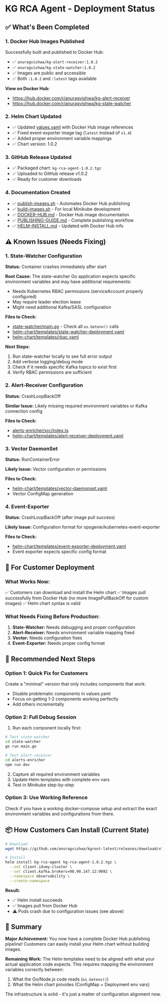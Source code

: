 # KG RCA Agent - Deployment Status

## ✅ What's Been Completed

### 1. Docker Hub Images Published
Successfully built and published to Docker Hub:
- ✅ `anuragvishwa/kg-alert-receiver:1.0.2`
- ✅ `anuragvishwa/kg-state-watcher:1.0.2`
- ✅ Images are public and accessible
- ✅ Both `:1.0.2` and `:latest` tags available

**View on Docker Hub:**
- https://hub.docker.com/r/anuragvishwa/kg-alert-receiver
- https://hub.docker.com/r/anuragvishwa/kg-state-watcher

### 2. Helm Chart Updated
- ✅ Updated [values.yaml](helm-chart/values.yaml) with Docker Hub image references
- ✅ Fixed event-exporter image tag (`latest` instead of `v1.4`)
- ✅ Added proper environment variable mappings
- ✅ Chart version: 1.0.2

### 3. GitHub Release Updated
- ✅ Packaged chart: `kg-rca-agent-1.0.2.tgz`
- ✅ Uploaded to GitHub release v1.0.2
- ✅ Ready for customer downloads

### 4. Documentation Created
- ✅ [publish-images.sh](publish-images.sh) - Automates Docker Hub publishing
- ✅ [build-images.sh](build-images.sh) - For local Minikube development
- ✅ [DOCKER-HUB.md](DOCKER-HUB.md) - Docker Hub image documentation
- ✅ [PUBLISHING-GUIDE.md](PUBLISHING-GUIDE.md) - Complete publishing workflow
- ✅ [HELM-INSTALL.md](HELM-INSTALL.md) - Updated with Docker Hub info

## ⚠️ Known Issues (Needs Fixing)

### 1. State-Watcher Configuration
**Status:** Container crashes immediately after start

**Root Cause:** The state-watcher Go application expects specific environment variables and may have additional requirements:
- Needs Kubernetes RBAC permissions (serviceAccount properly configured)
- May require leader election lease
- Might need additional Kafka/SASL configuration

**Files to Check:**
- [state-watcher/main.go](../state-watcher/main.go) - Check all `os.Getenv()` calls
- [helm-chart/templates/state-watcher-deployment.yaml](helm-chart/templates/state-watcher-deployment.yaml)
- [helm-chart/templates/rbac.yaml](helm-chart/templates/rbac.yaml)

**Next Steps:**
1. Run state-watcher locally to see full error output
2. Add verbose logging/debug mode
3. Check if it needs specific Kafka topics to exist first
4. Verify RBAC permissions are sufficient

### 2. Alert-Receiver Configuration
**Status:** CrashLoopBackOff

**Similar Issue:** Likely missing required environment variables or Kafka connection config

**Files to Check:**
- [alerts-enricher/src/index.ts](../alerts-enricher/src/index.ts)
- [helm-chart/templates/alert-receiver-deployment.yaml](helm-chart/templates/alert-receiver-deployment.yaml)

### 3. Vector DaemonSet
**Status:** RunContainerError

**Likely Issue:** Vector configuration or permissions

**Files to Check:**
- [helm-chart/templates/vector-daemonset.yaml](helm-chart/templates/vector-daemonset.yaml)
- Vector ConfigMap generation

### 4. Event-Exporter
**Status:** CrashLoopBackOff (after image pull success)

**Likely Issue:** Configuration format for opsgenie/kubernetes-event-exporter

**Files to Check:**
- [helm-chart/templates/event-exporter-deployment.yaml](helm-chart/templates/event-exporter-deployment.yaml)
- Event exporter expects specific config format

## 🎯 For Customer Deployment

### What Works Now:
✅ Customers can download and install the Helm chart
✅ Images pull successfully from Docker Hub (no more ImagePullBackOff for custom images)
✅ Helm chart syntax is valid

### What Needs Fixing Before Production:
1. **State-Watcher:** Needs debugging and proper configuration
2. **Alert-Receiver:** Needs environment variable mapping fixed
3. **Vector:** Needs configuration fixes
4. **Event-Exporter:** Needs proper config format

## 🔧 Recommended Next Steps

### Option 1: Quick Fix for Customers
Create a "minimal" version that only includes components that work:
- Disable problematic components in values.yaml
- Focus on getting 1-2 components working perfectly
- Add others incrementally

### Option 2: Full Debug Session
1. Run each component locally first:
```bash
# Test state-watcher
cd state-watcher
go run main.go

# Test alert-receiver
cd alerts-enricher
npm run dev
```

2. Capture all required environment variables
3. Update Helm templates with complete env vars
4. Test in Minikube step-by-step

### Option 3: Use Working Reference
Check if you have a working docker-compose setup and extract the exact environment variables and configurations from there.

## 📦 How Customers Can Install (Current State)

```bash
# Download
wget https://github.com/anuragvishwa/kgroot-latest/releases/download/v1.0.2/kg-rca-agent-1.0.2.tgz

# Install
helm install kg-rca-agent kg-rca-agent-1.0.2.tgz \
  --set client.id=my-cluster \
  --set client.kafka.brokers=98.90.147.12:9092 \
  --namespace observability \
  --create-namespace
```

**Result:**
- ✅ Helm install succeeds
- ✅ Images pull from Docker Hub
- ⚠️ Pods crash due to configuration issues (see above)

## 📝 Summary

**Major Achievement:** You now have a complete Docker Hub publishing pipeline! Customers can easily install your Helm chart without building images.

**Remaining Work:** The Helm templates need to be aligned with what your actual application code expects. This requires mapping the environment variables correctly between:
1. What the Go/Node.js code reads (`os.Getenv()`)
2. What the Helm chart provides (ConfigMap + Deployment env vars)

The infrastructure is solid - it's just a matter of configuration alignment now.
